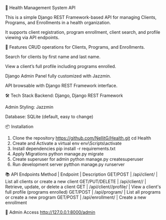🏥 Health Management System API


This is a simple Django REST Framework-based API for managing Clients, Programs, and Enrollments in a health organization.

It supports client registration, program enrollment, client search, and profile viewing via API endpoints.

🚀 Features
CRUD operations for Clients, Programs, and Enrollments.

Search for clients by first name and last name.

View a client’s full profile including programs enrolled.

Django Admin Panel fully customized with Jazzmin.

API browsable with Django REST Framework interface.


🛠️ Tech Stack
Backend: Django, Django REST Framework

Admin Styling: Jazzmin

Database: SQLite (default, easy to change)


📦 Installation

1. Clone the repository
https://github.com/NellitG/Health.git
cd Health
2. Create and Activate a virtual env
env\Scripts\activate
3. Install dependencies
pip install -r requirements.txt
4. Apply Migrations
python manage.py migrate
5. Create superuser for admin
python manage.py createsuperuser
6. Run development server
pytthon manage.py runserver

📚 API Endpoints
Method | Endpoint | Description
GET/POST | /api/client/ | List all clients or create a new client
GET/PUT/DELETE | /api/client/<id>/ | Retrieve, update, or delete a client
GET | /api/client/<id>/profile/ | View a client's full profile (programs enrolled)
GET/POST | /api/program/ | List all programs or create a new program
GET/POST | /api/enrollment/ | Create a new enrollment

🔎 Admin Access
http://127.0.0.1:8000/admin
